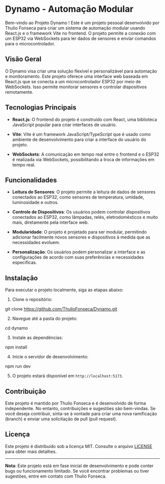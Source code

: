 # Dynamo - Automação Modular

Bem-vindo ao Projeto Dynamo ! Este é um projeto pessoal desenvolvido por Thulio Fonseca para criar um sistema de automação modular usando React.js e o framework Vite no frontend. O projeto permite a conexão com um ESP32 via WebSockets para ler dados de sensores e enviar comandos para o microcontrolador.

## Visão Geral

O Dynamo visa criar uma solução flexível e personalizável para automação e monitoramento. Este projeto oferece uma interface web baseada em React.js que se conecta a um microcontrolador ESP32 por meio de WebSockets. Isso permite monitorar sensores e controlar dispositivos remotamente.

## Tecnologias Principais

- **React.js**: O frontend do projeto é construído com React, uma biblioteca JavaScript popular para criar interfaces de usuário.

- **Vite**: Vite é um framework JavaScript/TypeScript que é usado como ambiente de desenvolvimento para criar a interface do usuário do projeto.

- **WebSockets**: A comunicação em tempo real entre o frontend e o ESP32 é realizada via WebSockets, possibilitando a troca de informações em tempo real.

## Funcionalidades

- **Leitura de Sensores**: O projeto permite a leitura de dados de sensores conectados ao ESP32, como sensores de temperatura, umidade, luminosidade e outros.

- **Controle de Dispositivos**: Os usuários podem controlar dispositivos conectados ao ESP32, como lâmpadas, relés, eletrodomésticos e muito mais, diretamente pela interface web.

- **Modularidade**: O projeto é projetado para ser modular, permitindo adicionar facilmente novos sensores e dispositivos à medida que as necessidades evoluem.

- **Personalização**: Os usuários podem personalizar a interface e as configurações de acordo com suas preferências e necessidades específicas.

## Instalação

Para executar o projeto localmente, siga as etapas abaixo:

1. Clone o repositório:

git clone https://github.com/ThulioFonseca/Dynamo.git

2. Navegue até a pasta do projeto:

cd dynamo

3. Instale as dependências:

npm install

4. Inicie o servidor de desenvolvimento:

npm run dev

5. O projeto estará disponível em `http://localhost:5173`.

## Contribuição

Este projeto é mantido por Thulio Fonseca e é desenvolvido de forma independente. No entanto, contribuições e sugestões são bem-vindas. Se você deseja contribuir, sinta-se à vontade para criar uma nova ramificação (branch) e enviar uma solicitação de pull (pull request).

## Licença

Este projeto é distribuído sob a licença MIT. Consulte o arquivo [LICENSE](LICENSE) para obter mais detalhes.

---

**Nota**: Este projeto está em fase inicial de desenvolvimento e pode conter bugs ou funcionamento limitado. Se você encontrar problemas ou tiver sugestões, entre em contato com Thulio Fonseca.

